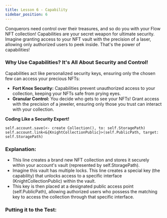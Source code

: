```yaml
---
title: Lesson 6 - Capability
sidebar_position: 6
---
```


Conquerors need control over their treasures, and so do you with your Flow NFT collection! Capabilities are your secret weapon for ultimate security. Imagine granting access to your NFT vault with the precision of a laser, allowing only authorized users to peek inside. That's the power of capabilities!

### Why Use Capabilities? It's All About Security and Control!

Capabilities act like personalized security keys, ensuring only the chosen few can access your precious NFTs:

- **Fort Knox Security:** Capabilities prevent unauthorized access to your collection, keeping your NFTs safe from prying eyes.
- **Granular Control:** You decide who gets to see your NFTs! Grant access with the precision of a jeweler, ensuring only those you trust can interact with your collection.

**Coding Like a Security Expert!**

```cadence
self.account.save(<- create Collection(), to: self.StoragePath)
self.account.link<&{KnightCollectionPublic}>(self.PublicPath, target: self.StoragePath)
```

### **Explanation:**

- This line creates a brand new NFT collection and stores it securely within your account's vault (represented by self.StoragePath).
- Imagine this vault has multiple locks. This line creates a special key (the capability) that unlocks access to a specific interface (KnightCollectionPublic) within the vault.
- This key is then placed at a designated public access point (self.PublicPath), allowing authorized users who possess the matching key to access the collection through that specific interface.

### **Putting it to the Test:**

